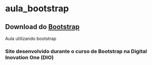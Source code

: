 # aula_bootstrap

## Download do [Bootstrap](https://getbootstrap.com/docs/5.1/getting-started/download/)

Aula utilizando bootstrap

### Site desenvolvido durante o curso de Bootstrap na Digital Inovation One (DIO)

